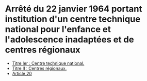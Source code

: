 # Arrêté du 22 janvier 1964 portant institution d'un centre technique national pour l'enfance et l'adolescence inadaptées et de centres régionaux

- [Titre Ier : Centre technique national.](titre-ier)
- [Titre II : Centres régionaux.](titre-ii)
- [Article 20](article-20.md)
